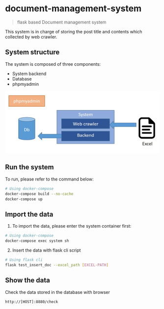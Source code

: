 # document-management-system
> flask based Document management system

This system is in charge of storing the post title and contents which collected by web crawler.

## System structure
The system is composed of three components:
- System backend
- Database
- phpmyadmin

![structure](data/sys.JPG)


## Run the system
To run, please refer to the command below:
```bash
# Using docker-compose
docker-compose build --no-cache
docker-compose up
```

## Import the data
1. To import the data, please enter the system container first:
```bash
# Using docker-compose
docker-compose exec system sh
```

2. Insert the data with flask cli script
```bash
# Using flask cli
flask test_insert_doc --excel_path [EXCEL-PATH]
```

## Show the data
Check the data stored in the database with browser
```
http://[HOST]:8880/check
```